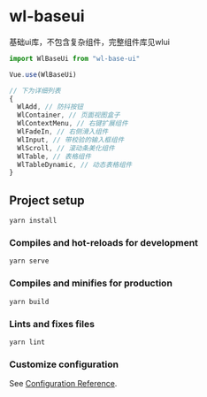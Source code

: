 # wl-baseui

基础ui库，不包含复杂组件，完整组件库见wlui

```js
import WlBaseUi from "wl-base-ui"

Vue.use(WlBaseUi)

// 下为详细列表
{
  WlAdd, // 防抖按钮
  WlContainer, // 页面视图盒子
  WlContextMenu, // 右键扩展组件
  WlFadeIn, // 右侧滑入组件
  WlInput, // 带校验的输入框组件
  WlScroll, // 滚动条美化组件
  WlTable, // 表格组件
  WlTableDynamic, // 动态表格组件
}
```
## Project setup
```
yarn install
```

### Compiles and hot-reloads for development
```
yarn serve
```

### Compiles and minifies for production
```
yarn build
```

### Lints and fixes files
```
yarn lint
```

### Customize configuration
See [Configuration Reference](https://cli.vuejs.org/config/).
